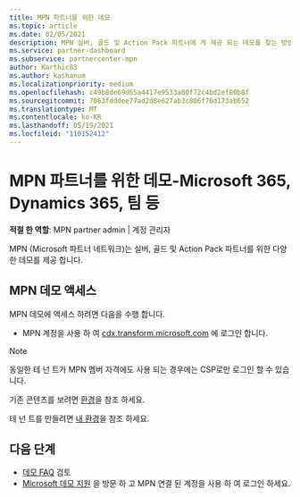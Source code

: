 ```yaml
---
title: MPN 파트너를 위한 데모
ms.topic: article
ms.date: 02/05/2021
description: MPN 실버, 골드 및 Action Pack 파트너에 게 제공 되는 데모를 찾는 방법을 알아보세요.
ms.service: partner-dashboard
ms.subservice: partnercenter-mpn
author: Karthic83
ms.author: kashanum
ms.localizationpriority: medium
ms.openlocfilehash: c49b8de69d65a4417e9533a80f72c4bd2ef80b8f
ms.sourcegitcommit: 7063fdddee77ad2d8e627ab3c806f76d173ab652
ms.translationtype: MT
ms.contentlocale: ko-KR
ms.lasthandoff: 05/19/2021
ms.locfileid: "110152412"
---
```

# <a name="demos-for-mpn-partners--microsoft-365-dynamics-365-teams-and-more"></a>MPN 파트너를 위한 데모-Microsoft 365, Dynamics 365, 팀 등

**적절 한 역할**: MPN partner admin | 계정 관리자

MPN (Microsoft 파트너 네트워크)는 실버, 골드 및 Action Pack 파트너를 위한 다양 한 데모를 제공 합니다.

## <a name="access-mpn-demos"></a>MPN 데모 액세스

MPN 데모에 액세스 하려면 다음을 수행 합니다.

- MPN 계정을 사용 하 여 [cdx.transform.microsoft.com](https://cdx.transform.microsoft.com/) 에 로그인 합니다.

>[!NOTE]
>동일한 테 넌 트가 MPN 멤버 자격에도 사용 되는 경우에는 CSP로만 로그인 할 수 있습니다.

기존 콘텐츠를 보려면 [환경](https://cdx.transform.microsoft.com/experiences)을 참조 하세요.

테 넌 트를 만들려면 [내 환경](https://cdx.transform.microsoft.com/my-tenants)을 참조 하세요.

## <a name="next-steps"></a>다음 단계

- [데모 FAQ](https://cdx.transform.microsoft.com/help/faq) 검토
- [Microsoft 데모 지원](https://cdx.transform.microsoft.com/submit-request) 을 방문 하 고 MPN 연결 된 계정을 사용 하 여 로그인 하세요.
